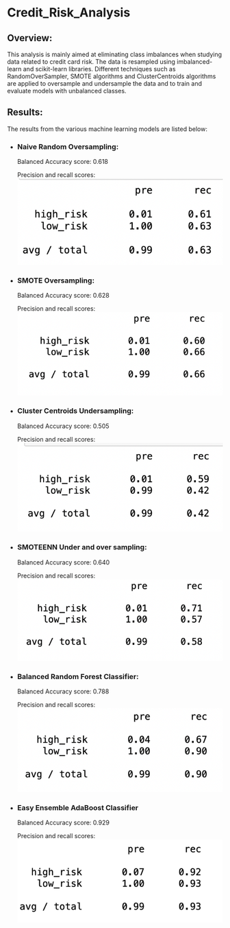 # Credit_Risk_Analysis

## __Overview:__


This analysis is mainly aimed at eliminating class imbalances when studying data related to credit card risk. The data is resampled using imbalanced-learn and scikit-learn libraries. Different techniques such as RandomOverSampler, SMOTE algorithms and ClusterCentroids algorithms are applied to oversample and undersample the data and to train and evaluate models with unbalanced classes.


## __Results:__

The results from the various machine learning models are listed below:

- ### Naive Random Oversampling:
    Balanced Accuracy score: 0.618

    Precision and recall scores:
    ![NaiveRandomOversampling](Images/NaiveRandomOversampling.png)

- ### SMOTE Oversampling:
    Balanced Accuracy score: 0.628

    Precision and recall scores:
    ![SMOTEOversampling](Images/SMOTEOversampling.png)
- ### Cluster Centroids Undersampling:
    Balanced Accuracy score: 0.505

    Precision and recall scores:
    ![Cluster_Centroids](Images/Cluster_Centroids.png)

- ### SMOTEENN Under and over sampling:
    Balanced Accuracy score: 0.640

    Precision and recall scores:
    ![SMOTEENN](Images/SMOTEENN.png)
- ### Balanced Random Forest Classifier:
    Balanced Accuracy score: 0.788

    Precision and recall scores:
     ![BalancedRandomForest](Images/BalancedRandomForest.png)
- ### Easy Ensemble AdaBoost Classifier
    Balanced Accuracy score: 0.929

    Precision and recall scores:
    ![EasyEnsembleAdaBoost](Images/EasyEnsembleAdaBoost.png)
